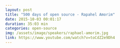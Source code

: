 ```yaml
---
layout: post
title: "500 days of open source - Rapahel Amorim"
date: 2015-10-03 00:01:17
duration: 35:03 min
categories: open-source
img: /assets/image/speakers/raphael-amorim.jpg
link: https://www.youtube.com/watch?v=toCdZ2e9Dh4
---
```

